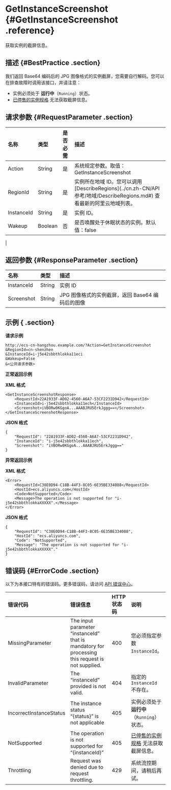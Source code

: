 # GetInstanceScreenshot {#GetInstanceScreenshot .reference}

获取实例的截屏信息。

## 描述 {#BestPractice .section}

我们返回 Base64 编码后的 JPG 图像格式的实例截屏，您需要自行解码。您可以在排查故障时调用该接口，并请注意：

-   实例必须处于 **运行中**（`Running`）状态。
-    [已停售的实例规格](https://help.aliyun.com/document_detail/55263.html) 无法获取截屏信息。

## 请求参数 {#RequestParameter .section}

|名称|类型|是否必需|描述|
|:-|:-|:---|:-|
|Action|String|是|系统规定参数。取值：GetInstanceScreenshot|
|RegionId|String|是|实例所在地域 ID。您可以调用 [DescribeRegions](../cn.zh-CN/API 参考/地域/DescribeRegions.md#) 查看最新的阿里云地域列表。|
|InstanceId|String|是|实例 ID。|
|Wakeup|Boolean|否|是否唤醒处于休眠状态的实例。默认值：false

|

## 返回参数 {#ResponseParameter .section}

|名称|类型|描述|
|:-|:-|:-|
|InstanceId|String|实例 ID|
|Screenshot|String|JPG 图像格式的实例截屏，返回 Base64 编码后的图像|

## 示例 { .section}

**请求示例** 

```
http://ecs-cn-hangzhou.example.com/?Action=GetInstanceScreenshot
&RegionId=cn-shenzhen
&InstanceId=i-j5e42sbbthlokka11eci
&Wakeup=False
&<公共请求参数>
```

**正常返回示例** 

**XML 格式**

```
<GetInstanceScreenshotResponse>
    <RequestId>22A1933F-AD02-4560-A6A7-53CF2231D942</RequestId>
    <InstanceId>i-j5e42sbbthlokka11ech</InstanceId>
    <Screenshot>iVBORw0KGgoA...AAABJRU5ErkJggg==</Screenshot>
</GetInstanceScreenshotResponse>
```

**JSON 格式** 

```
{
    "RequestId": "22A1933F-AD02-4560-A6A7-53CF2231D942",
    "InstanceId": "i-j5e42sbbthlokka11ech",
    "Screenshot": "iVBORw0KGgoA...AAABJRU5ErkJggg=="
}
```

**异常返回示例** 

**XML 格式**

```
<Error>
    <RequestId>C38E0D94-C18B-44F3-8C05-6E35BE334088</RequestId>
    <HostId>ecs.aliyuncs.com</HostId>
    <Code>NotSupported</Code>
    <Message>The operation is not supported for "i-j5e42sbbthlokkaXXXXX".</Message>
</Error>
```

**JSON 格式** 

```
{
    "RequestId": "C38E0D94-C18B-44F3-8C05-6E35BE334088",
    "HostId": "ecs.aliyuncs.com",
    "Code": "NotSupported",
    "Message": "The operation is not supported for "i-j5e42sbbthlokkaXXXXX"."
}
```

## 错误码 {#ErrorCode .section}

以下为本接口特有的错误码。更多错误码，请访问 [API 错误中心](https://error-center.aliyun.com/status/product/Ecs)。

|错误代码|错误信息|HTTP 状态码|说明|
|:---|:---|:-------|:-|
|MissingParameter|The input parameter “instanceId” that is mandatory for processing this request is not supplied.|400|您必须指定参数 `InstanceId`。|
|InvalidParameter|The “instanceId” provided is not valid.|404|指定的 `InstanceId` 不存在。|
|IncorrectInstanceStatus|The instance status “\{status\}” is not applicable|405|实例必须处于 **运行中**（`Running`）状态。|
|NotSupported|The operation is not supported for “\{instanceId\}”|405|[已停售的实例规格](https://help.aliyun.com/document_detail/55263.html) 无法获取截屏信息。|
|Throttling|Request was denied due to request throttling.|429|系统流控期间，请稍后再试。|

